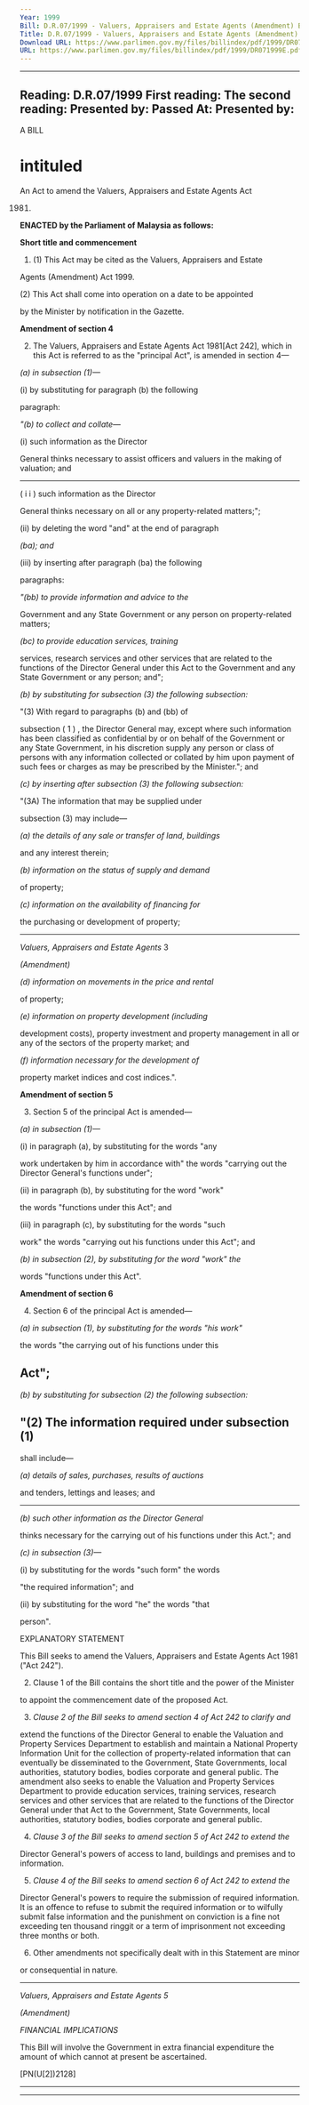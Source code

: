 ```yaml
---
Year: 1999
Bill: D.R.07/1999 - Valuers, Appraisers and Estate Agents (Amendment) Bill 1999 (Passed)
Title: D.R.07/1999 - Valuers, Appraisers and Estate Agents (Amendment) Bill 1999 (Passed)
Download URL: https://www.parlimen.gov.my/files/billindex/pdf/1999/DR071999E.pdf
URL: https://www.parlimen.gov.my/files/billindex/pdf/1999/DR071999E.pdf
---
```

---
Reading:
D.R.07/1999
First reading:
The second reading:
Presented by:
Passed At:
Presented by:
---

A BILL

# intituled

An Act to amend the Valuers, Appraisers and Estate Agents Act

1981.

**ENACTED by the Parliament of Malaysia as follows:**

**Short title and commencement**

1. (1) This Act may be cited as the Valuers, Appraisers and Estate

Agents (Amendment) Act 1999.

(2) This Act shall come into operation on a date to be appointed

by the Minister by notification in the Gazette.

**Amendment of section 4**

2. The Valuers, Appraisers and Estate Agents Act 1981[Act 242],
which in this Act is referred to as the "principal Act", is amended
in section 4—

_(a) in subsection (1)—_

(i) by substituting for paragraph (b) the following

paragraph:

_"(b) to collect and collate—_

(i) such information as the Director

General thinks necessary to assist
officers and valuers in the making of
valuation; and


-----

( i i ) such information as the Director

General thinks necessary on all or
any property-related matters;";

(ii) by deleting the word "and" at the end of paragraph

_(ba); and_

(iii) by inserting after paragraph (ba) the following

paragraphs:

_"(bb) to provide information and advice to the_

Government and any State Government or
any person on property-related matters;

_(bc) to provide education services, training_

services, research services and other services
that are related to the functions of the
Director General under this Act to the
Government and any State Government or
any person; and";

_(b) by substituting for subsection (3) the following subsection:_

"(3) With regard to paragraphs (b) and (bb) of

subsection ( 1 ) , the Director General may, except where
such information has been classified as confidential by
or on behalf of the Government or any State Government,
in his discretion supply any person or class of persons
with any information collected or collated by him upon
payment of such fees or charges as may be prescribed
by the Minister."; and

_(c) by inserting after subsection (3) the following subsection:_

"(3A) The information that may be supplied under

subsection (3) may include—

_(a) the details of any sale or transfer of land, buildings_

and any interest therein;

_(b) information on the status of supply and demand_

of property;

_(c) information on the availability of financing for_

the purchasing or development of property;


-----

_Valuers, Appraisers and Estate Agents_ 3

_(Amendment)_

_(d) information on movements in the price and rental_

of property;

_(e) information on property development (including_

development costs), property investment and
property management in all or any of the sectors
of the property market; and

_(f) information necessary for the development of_

property market indices and cost indices.".

**Amendment of section 5**

3. Section 5 of the principal Act is amended—

_(a) in subsection (1)—_

(i) in paragraph (a), by substituting for the words "any

work undertaken by him in accordance with" the
words "carrying out the Director General's functions
under";

(ii) in paragraph (b), by substituting for the word "work"

the words "functions under this Act"; and

(iii) in paragraph (c), by substituting for the words "such

work" the words "carrying out his functions under
this Act"; and

_(b) in subsection (2), by substituting for the word "work" the_

words "functions under this Act".

**Amendment of section 6**

4. Section 6 of the principal Act is amended—

_(a) in subsection (1), by substituting for the words "his work"_

the words "the carrying out of his functions under this
## Act";

_(b) by substituting for subsection (2) the following subsection:_

## "(2) The information required under subsection (1)

shall include—

_(a) details of sales, purchases, results of auctions_

and tenders, lettings and leases; and


-----

_(b) such other information as the Director General_

thinks necessary for the carrying out of his
functions under this Act."; and

_(c) in subsection (3)—_

(i) by substituting for the words "such form" the words

"the required information"; and

(ii) by substituting for the word "he" the words "that

person".

EXPLANATORY STATEMENT

This Bill seeks to amend the Valuers, Appraisers and Estate Agents Act 1981
("Act 242").

2. Clause 1 of the Bill contains the short title and the power of the Minister

to appoint the commencement date of the proposed Act.

3. _Clause 2 of the Bill seeks to amend section 4 of Act 242 to clarify and_

extend the functions of the Director General to enable the Valuation and Property
Services Department to establish and maintain a National Property Information
Unit for the collection of property-related information that can eventually be
disseminated to the Government, State Governments, local authorities, statutory
bodies, bodies corporate and general public. The amendment also seeks to
enable the Valuation and Property Services Department to provide education
services, training services, research services and other services that are related
to the functions of the Director General under that Act to the Government, State
Governments, local authorities, statutory bodies, bodies corporate and general
public.

4. _Clause 3 of the Bill seeks to amend section 5 of Act 242 to extend the_

Director General's powers of access to land, buildings and premises and to
information.

5. _Clause 4 of the Bill seeks to amend section 6 of Act 242 to extend the_

Director General's powers to require the submission of required information.
It is an offence to refuse to submit the required information or to wilfully submit
false information and the punishment on conviction is a fine not exceeding ten
thousand ringgit or a term of imprisonment not exceeding three months or both.

6. Other amendments not specifically dealt with in this Statement are minor

or consequential in nature.


-----

_Valuers, Appraisers and Estate Agents_ _5_

_(Amendment)_

_FINANCIAL_ _IMPLICATIONS_

This Bill will involve the Government in extra financial expenditure the amount
of which cannot at present be ascertained.

[PN(U[2])2128]


-----

-----

